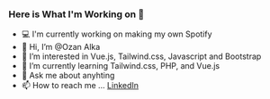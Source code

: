### Here is What I'm Working on 👋
- :computer:	I'm currently working on making my own Spotify 
- 👋 Hi, I’m @Ozan Alka
- 👀 I’m interested in Vue.js, Tailwind.css, Javascript and Bootstrap
- 🌱 I’m currently learning Tailwind.css, PHP, and Vue.js
- :speech_balloon: Ask me about anyhting
- 📫 How to reach me ... <a href="www.linkedin.com/in/ozan-alka" target="_blank">LinkedIn</a>



<!---
ozn1907/ozn1907 is a ✨ special ✨ repository because its `README.md` (this file) appears on your GitHub profile.
You can click the Preview link to take a look at your changes.
--->
